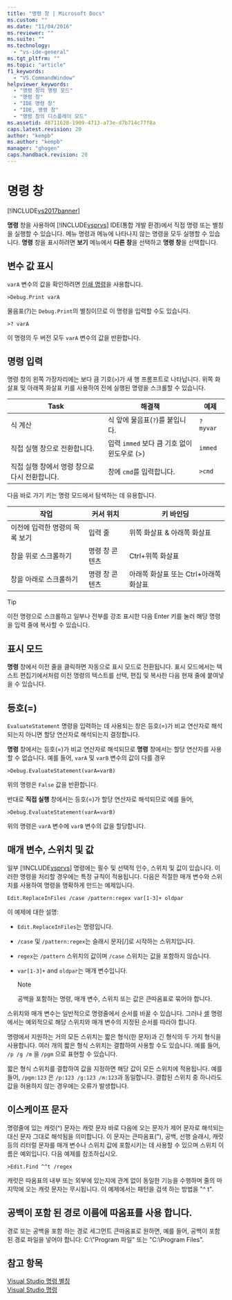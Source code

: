 ```yaml
---
title: "명령 창 | Microsoft Docs"
ms.custom: ""
ms.date: "11/04/2016"
ms.reviewer: ""
ms.suite: ""
ms.technology: 
  - "vs-ide-general"
ms.tgt_pltfrm: ""
ms.topic: "article"
f1_keywords: 
  - "VS.CommandWindow"
helpviewer_keywords: 
  - "명령 창의 명령 모드"
  - "명령 창"
  - "IDE 명령 창"
  - "IDE, 명령 창"
  - "명령 창의 디스플레이 모드"
ms.assetid: 48711628-1909-4713-a73e-d7b714c77f8a
caps.latest.revision: 20
author: "kempb"
ms.author: "kempb"
manager: "ghogen"
caps.handback.revision: 20
---
```

# 명령 창
[!INCLUDE[vs2017banner](../../code-quality/includes/vs2017banner.md)]

**명령** 창을 사용하여 [!INCLUDE[vsprvs](../../code-quality/includes/vsprvs_md.md)] IDE\(통합 개발 환경\)에서 직접 명령 또는 별칭을 실행할 수 있습니다.  메뉴 명령과 메뉴에 나타나지 않는 명령을 모두 실행할 수 있습니다.  **명령** 창을 표시하려면 **보기** 메뉴에서 **다른 창**을 선택하고 **명령 창**을 선택합니다.  
  
## 변수 값 표시  
 `varA` 변수의 값을 확인하려면 [인쇄 명령](../../ide/reference/print-command.md)을 사용합니다.  
  
```  
>Debug.Print varA  
```  
  
 물음표\(?\)는 `Debug.Print`의 별칭이므로 이 명령을 입력할 수도 있습니다.  
  
```  
>? varA  
```  
  
 이 명령의 두 버전 모두 `varA` 변수의 값을 반환합니다.  
  
## 명령 입력  
 명령 창의 왼쪽 가장자리에는 보다 큼 기호\(`>`\)가 새 행 프롬프트로 나타납니다.  위쪽 화살표 및 아래쪽 화살표 키를 사용하여 전에 실행된 명령을 스크롤할 수 있습니다.  
  
|Task|해결책|예제|  
|----------|---------|--------|  
|식 계산|식 앞에 물음표\(`?`\)를 붙입니다.|`? myvar`|  
|직접 실행 창으로 전환합니다.|입력 `immed` 보다 큼 기호 없이 윈도우로 \(\>\)|`immed`|  
|직접 실행 창에서 명령 창으로 다시 전환합니다.|창에 `cmd`를 입력합니다.|`>cmd`|  
  
 다음 바로 가기 키는 명령 모드에서 탐색하는 데 유용합니다.  
  
|작업|커서 위치|키 바인딩|  
|--------|-----------|-----------|  
|이전에 입력한 명령의 목록 보기|입력 줄|위쪽 화살표 & 아래쪽 화살표|  
|창을 위로 스크롤하기|명령 창 콘텐츠|Ctrl\+위쪽 화살표|  
|창을 아래로 스크롤하기|명령 창 콘텐츠|아래쪽 화살표 또는 Ctrl\+아래쪽 화살표|  
  
> [!TIP]
>  이전 명령으로 스크롤하고 일부나 전부를 강조 표시한 다음 Enter 키를 눌러 해당 명령을 입력 줄에 복사할 수 있습니다.  
  
## 표시 모드  
 **명령** 창에서 이전 줄을 클릭하면 자동으로 표시 모드로 전환됩니다.  표시 모드에서는 텍스트 편집기에서처럼 이전 명령의 텍스트를 선택, 편집 및 복사한 다음 현재 줄에 붙여넣을 수 있습니다.  
  
## 등호\(\=\)  
 `EvaluateStatement` 명령을 입력하는 데 사용되는 창은 등호\(\=\)가 비교 연산자로 해석되는지 아니면 할당 연산자로 해석되는지 결정합니다.  
  
 **명령** 창에서는 등호\(\=\)가 비교 연산자로 해석되므로  **명령** 창에서는 할당 연산자를 사용할 수 없습니다.  예를 들어, `varA` 및 `varB` 변수의 값이 다를 경우  
  
```  
>Debug.EvaluateStatement(varA=varB)  
```  
  
 위의 명령은 `False` 값을 반환합니다.  
  
 반대로 **직접 실행** 창에서는 등호\(\=\)가 할당 연산자로 해석되므로  예를 들어,  
  
```  
>Debug.EvaluateStatement(varA=varB)  
```  
  
 위의 명령은 `varA` 변수에 `varB` 변수의 값을 할당합니다.  
  
## 매개 변수, 스위치 및 값  
 일부 [!INCLUDE[vsprvs](../../code-quality/includes/vsprvs_md.md)] 명령에는 필수 및 선택적 인수, 스위치 및 값이 있습니다.  이러한 명령을 처리할 경우에는 특정 규칙이 적용됩니다.  다음은 적절한 매개 변수와 스위치를 사용하여 명령을 명확하게 만드는 예제입니다.  
  
```  
Edit.ReplaceInFiles /case /pattern:regex var[1-3]+ oldpar   
```  
  
 이 예제에 대한 설명:  
  
-   `Edit.ReplaceInFiles`는 명령입니다.  
  
-   `/case` 및 `/pattern:regex`는 슬래시 문자\[\/\]로 시작하는 스위치입니다.  
  
-   `regex`는 `/pattern` 스위치의 값이며 `/case` 스위치는 값을 포함하지 않습니다.  
  
-   `var[1-3]+` and `oldpar`는 매개 변수입니다.  
  
    > [!NOTE]
    >  공백을 포함하는 명령, 매개 변수, 스위치 또는 값은 큰따옴표로 묶어야 합니다.  
  
 스위치와 매개 변수는 일반적으로 명령줄에서 순서를 바꿀 수 있습니다. 그러나 [셸](../../ide/reference/shell-command.md) 명령에서는 예외적으로 해당 스위치와 매개 변수의 지정된 순서를 따라야 합니다.  
  
 명령에서 지원하는 거의 모든 스위치는 짧은 형식\(한 문자\)과 긴 형식의 두 가지 형식을 사용합니다.  여러 개의 짧은 형식 스위치는 결합하여 사용할 수도 있습니다.  예를 들어, `/p /g /m` 을 `/pgm` 으로 표현할 수 있습니다.  
  
 짧은 형식 스위치를 결합하여 값을 지정하면 해당 값이 모든 스위치에 적용됩니다.  예를 들어, `/pgm:123` 은 `/p:123 /g:123 /m:123`과 동일합니다.  결합된 스위치 중 하나라도 값을 허용하지 않는 경우에는 오류가 발생합니다.  
  
## 이스케이프 문자  
 명령줄에 있는 캐럿\(^\) 문자는 캐럿 문자 바로 다음에 오는 문자가 제어 문자로 해석되는 대신 문자 그대로 해석됨을 의미합니다.  이 문자는 큰따옴표\("\), 공백, 선행 슬래시, 캐럿 등의 리터럴 문자를 매개 변수나 스위치 값에 포함시키는 데 사용할 수 있으며 스위치 이름은 예외입니다.  다음 예제를 참조하십시오.  
  
```  
>Edit.Find ^^t /regex  
```  
  
 캐럿은 따옴표의 내부 또는 외부에 있는지에 관계 없이 동일한 기능을 수행하며  줄의 마지막에 오는 캐럿 문자는 무시됩니다.  이 예제에서는 패턴을 검색 하는 방법을 "^ t".  
  
## 공백이 포함 된 경로 이름에 따옴표를 사용 합니다.  
 경로 또는 공백을 포함 하는 경로 세그먼트 큰따옴표로 원하면, 예를 들어, 공백이 포함 된 경로 파일을 넣어야 합니다: C:\\"Program 파일" 또는 "C:\\Program Files".  
  
## 참고 항목  
 [Visual Studio 명령 별칭](../../ide/reference/visual-studio-command-aliases.md)   
 [Visual Studio 명령](../../ide/reference/visual-studio-commands.md)